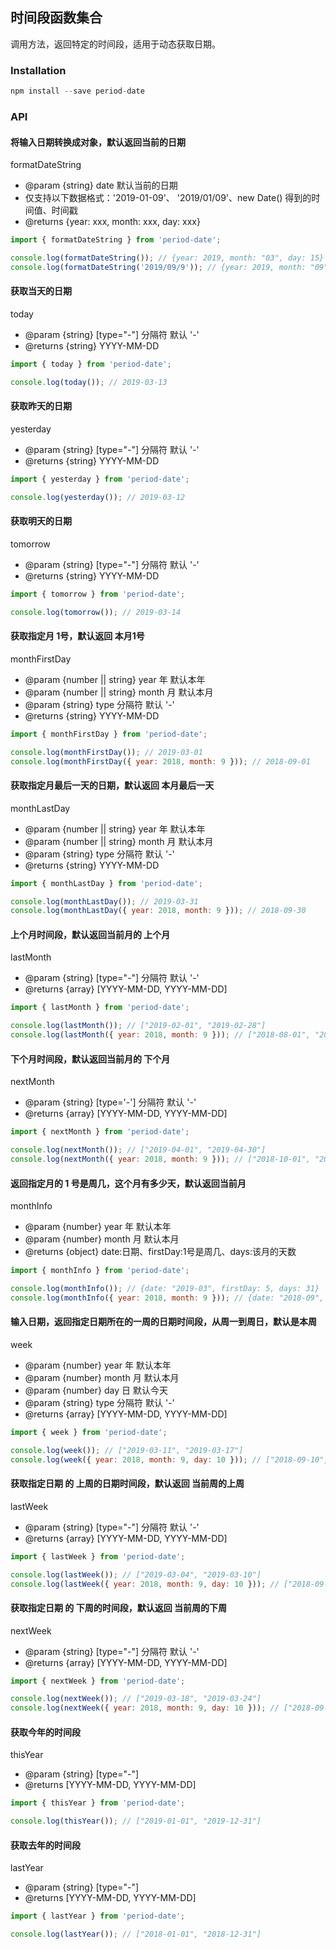 ## 时间段函数集合

调用方法，返回特定的时间段，适用于动态获取日期。

### Installation

```js
npm install --save period-date
```

### API

#### 将输入日期转换成对象，默认返回当前的日期

formatDateString

* @param {string} date 默认当前的日期
* 仅支持以下数据格式：'2019-01-09'、 '2019/01/09'、new Date() 得到的时间值、时间戳
* @returns {year: xxx, month: xxx, day: xxx}

```js
import { formatDateString } from 'period-date';

console.log(formatDateString()); // {year: 2019, month: "03", day: 15}
console.log(formatDateString('2019/09/9')); // {year: 2019, month: "09", day: "09"}
```

#### 获取当天的日期

today

* @param {string} [type="-"] 分隔符 默认 '-'
* @returns {string} YYYY-MM-DD

```js
import { today } from 'period-date';

console.log(today()); // 2019-03-13
```

#### 获取昨天的日期

yesterday

* @param {string} [type="-"] 分隔符 默认 '-'
* @returns {string} YYYY-MM-DD

```js
import { yesterday } from 'period-date';

console.log(yesterday()); // 2019-03-12
```

#### 获取明天的日期

tomorrow

* @param {string} [type="-"] 分隔符 默认 '-'
* @returns {string} YYYY-MM-DD

```js
import { tomorrow } from 'period-date';

console.log(tomorrow()); // 2019-03-14
```

#### 获取指定月 1号，默认返回 本月1号

monthFirstDay

* @param {number || string} year   年 默认本年
* @param {number || string} month  月 默认本月
* @param {string} type  分隔符 默认 '-'
* @returns {string} YYYY-MM-DD

```js
import { monthFirstDay } from 'period-date';

console.log(monthFirstDay()); // 2019-03-01
console.log(monthFirstDay({ year: 2018, month: 9 })); // 2018-09-01
```

#### 获取指定月最后一天的日期，默认返回 本月最后一天

monthLastDay

* @param {number || string} year   年 默认本年
* @param {number || string} month  月 默认本月
* @param {string} type  分隔符 默认 '-'
* @returns {string} YYYY-MM-DD

```js
import { monthLastDay } from 'period-date';

console.log(monthLastDay()); // 2019-03-31
console.log(monthLastDay({ year: 2018, month: 9 })); // 2018-09-30
```

#### 上个月时间段，默认返回当前月的 上个月

lastMonth

* @param {string} [type="-"] 分隔符 默认 '-'
* @returns {array} [YYYY-MM-DD, YYYY-MM-DD]

```js
import { lastMonth } from 'period-date';

console.log(lastMonth()); // ["2019-02-01", "2019-02-28"]
console.log(lastMonth({ year: 2018, month: 9 })); // ["2018-08-01", "2018-08-31"]
```

#### 下个月时间段，默认返回当前月的 下个月

nextMonth

* @param {string} [type='-'] 分隔符 默认 '-'
* @returns {array} [YYYY-MM-DD, YYYY-MM-DD]

```js
import { nextMonth } from 'period-date';

console.log(nextMonth()); // ["2019-04-01", "2019-04-30"]
console.log(nextMonth({ year: 2018, month: 9 })); // ["2018-10-01", "2018-10-31"]
```

#### 返回指定月的 1 号是周几，这个月有多少天，默认返回当前月

monthInfo

* @param {number} year   年 默认本年
* @param {number} month  月 默认本月
* @returns {object} date:日期、firstDay:1号是周几、days:该月的天数

```js
import { monthInfo } from 'period-date';

console.log(monthInfo()); // {date: "2019-03", firstDay: 5, days: 31}
console.log(monthInfo({ year: 2018, month: 9 })); // {date: "2018-09", firstDay: 6, days: 30}
```

#### 输入日期，返回指定日期所在的一周的日期时间段，从周一到周日，默认是本周

week

* @param {number} year   年 默认本年
* @param {number} month  月 默认本月
* @param {number} day    日 默认今天
* @param {string} type  分隔符 默认 '-'
* @returns {array} [YYYY-MM-DD, YYYY-MM-DD]

```js
import { week } from 'period-date';

console.log(week()); // ["2019-03-11", "2019-03-17"]
console.log(week({ year: 2018, month: 9, day: 10 })); // ["2018-09-10", "2018-09-16"]
```

#### 获取指定日期 的 上周的日期时间段，默认返回 当前周的上周

lastWeek

* @param {string} [type="-"] 分隔符 默认 '-'
* @returns {array} [YYYY-MM-DD, YYYY-MM-DD]

```js
import { lastWeek } from 'period-date';

console.log(lastWeek()); // ["2019-03-04", "2019-03-10"]
console.log(lastWeek({ year: 2018, month: 9, day: 10 })); // ["2018-09-03", "2018-09-09"]
```

#### 获取指定日期 的 下周的时间段，默认返回 当前周的下周

nextWeek

* @param {string} [type="-"] 分隔符 默认 '-'
* @returns {array} [YYYY-MM-DD, YYYY-MM-DD]

```js
import { nextWeek } from 'period-date';

console.log(nextWeek()); // ["2019-03-18", "2019-03-24"]
console.log(nextWeek({ year: 2018, month: 9, day: 10 })); // ["2018-09-17", "2018-09-23"]
```

#### 获取今年的时间段

thisYear

* @param {string} [type="-"]
* @returns [YYYY-MM-DD, YYYY-MM-DD]

```js
import { thisYear } from 'period-date';

console.log(thisYear()); // ["2019-01-01", "2019-12-31"]
```


#### 获取去年的时间段

lastYear

* @param {string} [type="-"]
* @returns [YYYY-MM-DD, YYYY-MM-DD]

```js
import { lastYear } from 'period-date';

console.log(lastYear()); // ["2018-01-01", "2018-12-31"]
```

